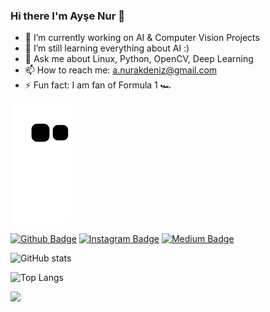 ### Hi there I'm Ayşe Nur 👋


- 🔭 I’m currently working on AI & Computer Vision Projects
- 🌱 I’m still learning everything about AI :) 
- 💬 Ask me about Linux, Python, OpenCV, Deep Learning
- 📫 How to reach me: a.nurakdeniz@gmail.com
- ⚡ Fun fact: I am fan of Formula 1 :racing_car:


![snake svg](https://github.com/akdenizz/akdenizz/blob/output/github-contribution-grid-snake.svg) <br>

[![Github Badge](https://img.shields.io/badge/-Github-000?style=quare&labelColor=000&logo=Github&logoColor=black&link=link)](https://github.com/akdenizz) 
[![Instagram Badge](https://img.shields.io/badge/-Instagram-C13584?style=flat-quare&labelColor=C13584&logo=instagram&logoColor=black&link=link)](https://www.instagram.com/akdenizz7) 
[![Medium Badge](https://img.shields.io/badge/-Medium-757575?style=flat-quare&labelColor=757575&logo=Medium&logoColor=black&link=link)](https://medium.com/@akdenizz7)

![GitHub stats](https://github-readme-stats.vercel.app/api?username=akdenizz&show_icons=true&theme=chartreuse-dark)



![Top Langs](https://github-readme-stats.vercel.app/api/top-langs/?username=akdenizz&theme=chartreuse-dark)


![](https://visitor-badge.laobi.icu/badge?page_id=akdenizz.akdenizz)
